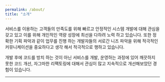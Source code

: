 ```yaml
---
permalink: /about/
title: "소개"
---
```


서비스를 이용하는 고객들의 만족도를 위해 빠르고 안정적인 시스템 개발에 대해 관심을 갖고 있고 이를 위해 개인적인 역량 성장에 최선을 다하려 노력 하고 있습니다. 또한 정확한 기획 파악과 같이 업무를 진행 하는 개발자들의 서로간 니즈 파악을 위해 적극적인 커뮤니케이션을 중요하다고 생각 해서 적극적으로 행하고 있습니다.

개발 후에 코드를 방치 하는 것이 아닌 서비스를 개발, 운영하는 과정에 있어 깨끗하지 못한 코드 개선, 자그마한 리팩토링에 대해서 관심이 많고 지속적으로 개선해보았던 경험이 있습니다. 

---
